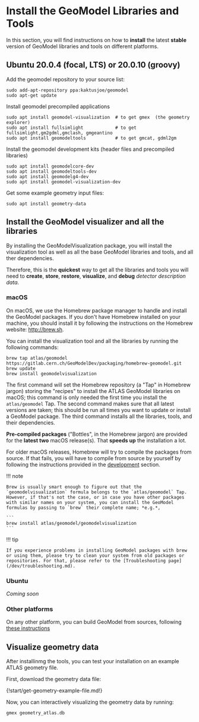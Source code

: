 # Install the GeoModel Libraries and Tools

In this section, you will find instructions on how to **install** the latest **stable** version of GeoModel libraries and tools on different platforms. 

## Ubuntu 20.0.4 (focal, LTS) or 20.0.10 (groovy)

Add the geomodel repository to your source list: 

```
sudo add-apt-repository ppa:kaktusjoe/geomodel
sudo apt-get update
```
Install geomodel precompiled applications
```
sudo apt install geomodel-visualization  # to get gmex  (the geometry explorer)
sudo apt install fullsimlight            # to get fullsimlight,gm2gdml,gmclash, gmgeantino
sudo apt install geomodeltools           # to get gmcat, gdml2gm
```
Install the geomodel development kits (header files and precompiled libraries)
```
sudo apt install geomodelcore-dev
sudo apt install geomodeltools-dev
sudo apt install geomodelg4-dev
sudo apt install geomodel-visualization-dev
```
Get some example geometry input files:
```
sudo apt install geometry-data
```


## Install the GeoModel visualizer and all the libraries

By installing the GeoModelVisualization package, you will install the visualization tool as well as all the base GeoModel libraries and tools, and all ther dependencies.

Therefore, this is the **quickest**  way to get all the libraries and tools you will need to **create**, **store**, **restore**, **visualize**, and **debug** *detector description data*.

### macOS

On macOS, we use the Homebrew package manager to handle and install the GeoModel packages. If you don't have Homebrew installed on your machine, you should install it by following the instructions on the Homebrew website: <http://brew.sh>.

You can install the visualization tool and all the libraries by running the following commands:

```
brew tap atlas/geomodel https://gitlab.cern.ch/GeoModelDev/packaging/homebrew-geomodel.git 
brew update 
brew install geomodelvisualization  
```

The first command will set the Homebrew repository (a "Tap" in Homebrew jargon) storing the "recipes" to install the ATLAS GeoModel libraries on macOS; this command is only needed the first time you install the `atlas/geomodel` Tap. The second command makes sure that all latest versions are taken; this should be run all times you want to update or install a GeoModel package. The third command installs all the libraries, tools, and their dependencies.

**Pre-compiled packages** ("Bottles", in the Homebrew jargon) are provided for the **latest two** macOS release(s). That **speeds up** the installation a lot.

For older macOS releases, Homebrew will try to compile the packages from source. If that fails, you will have to compile from source by yourself by following the instructions provided in the [development](../dev/index.md) section.

!!! note

    Brew is usually smart enough to figure out that the `geomodelvisualization` formula belongs to the `atlas/geomodel` Tap. However, if that's not the case, or in case you have other packages with similar names on your system, you can install the GeoModel formulas by passing to `brew` their complete name; *e.g.*,

    ```
    brew install atlas/geomodel/geomodelvisualization
    ```

!!! tip
    
    If you experience problems in installing GeoModel packages with brew or using them, please try to clean your system from old packages or repositories. For that, please refer to the [Troubleshooting page](/dev/troubleshooting.md).



### Ubuntu

_Coming soon_

### Other platforms

On any other platform, you can build GeoModel from sources, following [these instructions](../dev/index.md)



## Visualize geometry data

After installinmg the tools, you can test your installation on an example ATLAS geometry file. 

First, download the geometry data file:

{!start/get-geometry-example-file.md!}

Now, you can interactively visualizing the geometry data by running:

```
gmex geometry_atlas.db
```



